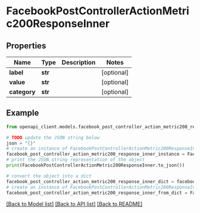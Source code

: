 # FacebookPostControllerActionMetric200ResponseInner


## Properties

Name | Type | Description | Notes
------------ | ------------- | ------------- | -------------
**label** | **str** |  | [optional] 
**value** | **str** |  | [optional] 
**category** | **str** |  | [optional] 

## Example

```python
from openapi_client.models.facebook_post_controller_action_metric200_response_inner import FacebookPostControllerActionMetric200ResponseInner

# TODO update the JSON string below
json = "{}"
# create an instance of FacebookPostControllerActionMetric200ResponseInner from a JSON string
facebook_post_controller_action_metric200_response_inner_instance = FacebookPostControllerActionMetric200ResponseInner.from_json(json)
# print the JSON string representation of the object
print(FacebookPostControllerActionMetric200ResponseInner.to_json())

# convert the object into a dict
facebook_post_controller_action_metric200_response_inner_dict = facebook_post_controller_action_metric200_response_inner_instance.to_dict()
# create an instance of FacebookPostControllerActionMetric200ResponseInner from a dict
facebook_post_controller_action_metric200_response_inner_from_dict = FacebookPostControllerActionMetric200ResponseInner.from_dict(facebook_post_controller_action_metric200_response_inner_dict)
```
[[Back to Model list]](../README.md#documentation-for-models) [[Back to API list]](../README.md#documentation-for-api-endpoints) [[Back to README]](../README.md)


